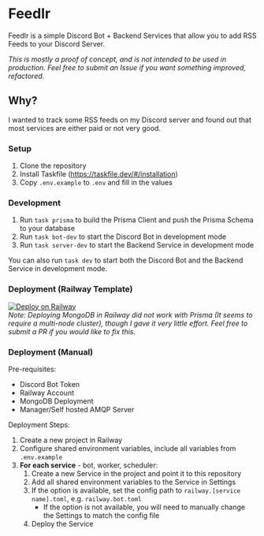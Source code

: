 # Feedlr

Feedlr is a simple Discord Bot + Backend Services that allow you to add RSS Feeds to your Discord Server.

_This is mostly a proof of concept, and is not intended to be used in production. Feel free to submit an Issue if you want something improved, refactored._

## Why?
I wanted to track some RSS feeds on my Discord server and found out that most services are either paid or not very good.

### Setup

1. Clone the repository
2. Install Taskfile (https://taskfile.dev/#/installation)
3. Copy `.env.example` to `.env` and fill in the values

### Development
1. Run `task prisma` to build the Prisma Client and push the Prisma Schema to your database
2. Run `task bot-dev` to start the Discord Bot in development mode
3. Run `task server-dev` to start the Backend Service in development mode

You can also run `task dev` to start both the Discord Bot and the Backend Service in development mode.

### Deployment (Railway Template)
[![Deploy on Railway](https://railway.app/button.svg)](https://railway.app/template/-QtOjA)  
*Note: Deploying MongoDB in Railway did not work with Prisma (It seems to require a multi-node cluster), though I gave it very little effort. Feel free to submit a PR if you would like to fix this.*  

### Deployment (Manual)
Pre-requisites:
- Discord Bot Token
- Railway Account
- MongoDB Deployment
- Manager/Self hosted AMQP Server

Deployment Steps:
1. Create a new project in Railway
2. Configure shared environment variables, include all variables from `.env.example`  
3. **For each service** - bot, worker, scheduler:  
    1. Create a new Service in the project and point it to this repository
    2. Add all shared environment variables to the Service in Settings
    3. If the option is available, set the config path to `railway.[service name].toml`, e.g. `railway.bot.toml`
        - If the option is not available, you will need to manually change the Settings to match the config file
    4. Deploy the Service
